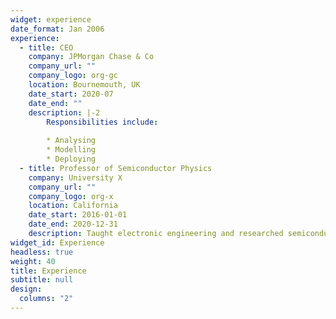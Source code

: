 ```yaml
---
widget: experience
date_format: Jan 2006
experience:
  - title: CEO
    company: JPMorgan Chase & Co
    company_url: ""
    company_logo: org-gc
    location: Bournemouth, UK
    date_start: 2020-07
    date_end: ""
    description: |-2
        Responsibilities include:
        
        * Analysing
        * Modelling
        * Deploying
  - title: Professor of Semiconductor Physics
    company: University X
    company_url: ""
    company_logo: org-x
    location: California
    date_start: 2016-01-01
    date_end: 2020-12-31
    description: Taught electronic engineering and researched semiconductor physics.
widget_id: Experience
headless: true
weight: 40
title: Experience
subtitle: null
design:
  columns: "2"
---
```

